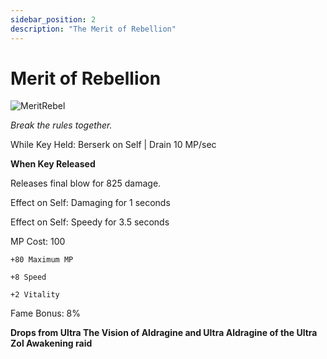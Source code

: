 ```yaml
---
sidebar_position: 2
description: "The Merit of Rebellion"
---
```


# Merit of Rebellion

![MeritRebel](https://vwiki.valorserver.com/api/item/picture/merit%20of%20rebellion)

<i>Break the rules together.</i>

While Key Held: Berserk on Self | Drain 10 MP/sec

**When Key Released**

Releases final blow for 825 damage.

Effect on Self: Damaging for 1 seconds

Effect on Self: Speedy for 3.5 seconds

MP Cost: 100

    +80 Maximum MP
    
    +8 Speed
    
    +2 Vitality
    
Fame Bonus: 8%

**Drops from Ultra The Vision of Aldragine and Ultra Aldragine of the Ultra Zol Awakening raid**

